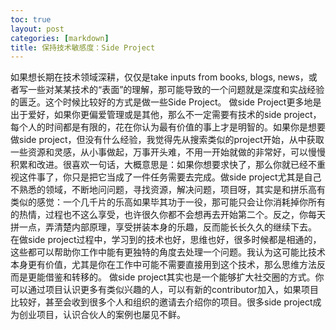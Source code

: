 ```yaml
---
toc: true
layout: post
categories: [markdown]
title: 保持技术敏感度：Side Project
---
```

如果想长期在技术领域深耕，仅仅是take inputs from books, blogs, news，或者写一些对某某技术的“表面”的理解，那可能导致的一个问题就是深度和实战经验的匮乏。这个时候比较好的方式是做一些Side Project。
做side Project更多地是出于爱好，如果你更偏爱管理或是其他，那么不一定需要有技术的side project，每个人的时间都是有限的，花在你认为最有价值的事上才是明智的。如果你是想要做side project，但没有什么经验，我觉得先从搜索类似的project开始，从中获取一些资源和灵感，从小事做起，万事开头难，不用一开始就做的非常好，可以慢慢积累和改进。很喜欢一句话，大概意思是：如果你想要求快了，那么你就已经不重视这件事了，你只是把它当成了一件任务需要去完成。做side project尤其是自己不熟悉的领域，不断地问问题，寻找资源，解决问题，项目呀，其实是和拼乐高有类似的感觉：一个几千片的乐高如果毕其功于一役，那可能只会让你消耗掉你所有的热情，过程也不这么享受，也许很久你都不会想再去开始第二个。反之，你每天拼一点，弄清楚内部原理，享受拼装本身的乐趣，反而能长长久久的继续下去。
在做side project过程中，学习到的技术也好，思维也好，很多时候都是相通的，这些都可以帮助你工作中能有更独特的角度去处理一个问题。我认为这可能比技术本身更有价值，尤其是你在工作中可能不需要直接用到这个技术，那么思维方法反而是更能借鉴和转移的。
做side project其实也是一个能够扩大社交圈的方式。你可以通过项目认识更多有类似兴趣的人，可以有新的contributor加入，如果项目比较好，甚至会收到很多个人和组织的邀请去介绍你的项目。很多side project成为创业项目，认识合伙人的案例也屡见不鲜。
